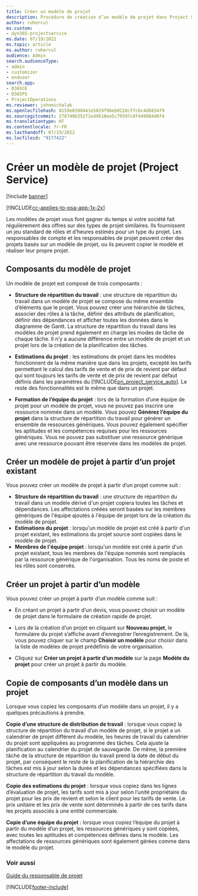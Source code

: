 ```yaml
---
title: Créer un modèle de projet
description: Procédure de création d’un modèle de projet dans Project Service
author: ruhercul
ms.custom:
- dyn365-projectservice
ms.date: 07/19/2022
ms.topic: article
ms.author: ruhercul
audience: Admin
search.audienceType:
- admin
- customizer
- enduser
search.app:
- D365CE
- D365PS
- ProjectOperations
ms.reviewer: johnmichalak
ms.openlocfilehash: 8159e0390441e5029f9beb0228cffcbc4d683479
ms.sourcegitcommit: 278740b352f1ed9618ee5c79597c8f449984d6f4
ms.translationtype: HT
ms.contentlocale: fr-FR
ms.lasthandoff: 07/19/2022
ms.locfileid: "9177422"
---
```

# <a name="create-a-project-template-project-service"></a>Créer un modèle de projet (Project Service)

[!include [banner](../includes/psa-now-project-operations.md)]

[!INCLUDE[cc-applies-to-psa-app-1x-2x](../includes/cc-applies-to-psa-app-1x-2x.md)]

Les modèles de projet vous font gagner du temps si votre société fait régulièrement des offres sur des types de projet similaires. Ils fournissent un jeu standard de rôles et d’heures estimés pour un type du projet. Les responsables de compte et les responsables de projet peuvent créer des projets basés sur un modèle de projet, ou ils peuvent copier le modèle et réaliser leur propre projet.  
  
## <a name="components-of-project-template"></a>Composants du modèle de projet
 Un modèle de projet est composé de trois composants :  
  
- **Structure de répartition du travail** : une structure de répartition du travail dans un modèle de projet se compose du même ensemble d’éléments que le projet. Vous pouvez créer une hiérarchie de tâches, associer des rôles à la tâche, définir des attributs de planification, définir des dépendances et afficher toutes les données dans le diagramme de Gantt. La structure de répartition du travail dans les modèles de projet prend également en charge les modes de tâche de chaque tâche. Il n’y a aucune différence entre un modèle de projet et un projet lors de la création de la planification des tâches.  
  
- **Estimations du projet** : les estimations de projet dans les modèles fonctionnent de la même manière que dans les projets, excepté les tarifs permettant le calcul des tarifs de vente et de prix de revient par défaut qui sont toujours les tarifs de vente et de prix de revient par défaut définis dans les paramètres du [!INCLUDE[pn_project_service_auto](../includes/pn-project-service-auto.md)]. Le reste des fonctionnalités est le même que dans un projet.  
  
- **Formation de l’équipe du projet** : lors de la formation d’une équipe de projet pour un modèle de projet, vous ne pouvez pas inscrire une ressource nommée dans un modèle. Vous pouvez **Générez l’équipe du projet** dans la structure de répartition du travail pour générer un ensemble de ressources génériques. Vous pouvez également spécifier les aptitudes et les compétences requises pour les ressources génériques. Vous ne pouvez pas substituer une ressource générique avec une ressource pouvant être réservée dans les modèles de projet.  

## <a name="create-a-project-template-from-an-existing-project"></a>Créer un modèle de projet à partir d’un projet existant
Vous pouvez créer un modèle de projet à partir d’un projet comme suit :

- **Structure de répartition du travail** : une structure de répartition du travail dans un modèle dérivé d'un projet copiera toutes les tâches et dépendances. Les affectations créées seront basées sur les membres génériques de l'équipe ajoutés à l'équipe de projet lors de la création du modèle de projet.
- **Estimations du projet** : lorsqu'un modèle de projet est créé à partir d'un projet existant, les estimations du projet source sont copiées dans le modèle de projet.
- **Membres de l'équipe projet** : lorsqu'un modèle est créé à partir d'un projet existant, tous les membres de l'équipe nommés sont remplacés par la ressource générique de l'organisation. Tous les noms de poste et les rôles sont conservés.

## <a name="create-a-project-from-a-template"></a>Créer un projet à partir d’un modèle  
 Vous pouvez créer un projet à partir d’un modèle comme suit :  
  
-   En créant un projet à partir d’un devis, vous pouvez choisir un modèle de projet dans le formulaire de création rapide de projet.  
  
-   Lors de la création d’un projet en cliquant sur **Nouveau projet**, le formulaire du projet s’affiche avant d’enregistrer l’enregistrement. De là, vous pouvez cliquer sur le champ **Choisir un modèle** pour choisir dans la liste de modèles de projet prédéfinis de votre organisation.  
  
-   Cliquez sur **Créer un projet à partir d’un modèle** sur la page **Modèle du projet** pour créer un projet à partir du modèle.  
  
## <a name="copying-components-of-a-template-to-a-project"></a>Copie de composants d’un modèle dans un projet  
 Lorsque vous copiez les composants d’un modèle dans un projet, il y a quelques précautions à prendre.  
  
 **Copie d’une structure de distribution de travail** : lorsque vous copiez la structure de répartition du travail d’un modèle de projet, si le projet a un calendrier de projet différent du modèle, les heures de travail du calendrier du projet sont appliquées au programme des tâches. Cela ajuste la planification au calendrier du projet de sauvegarde. De même, la première tâche de la structure de répartition du travail prend la date de début du projet, par conséquent le reste de la planification de la hiérarchie des tâches est mis à jour selon la durée et les dépendances spécifiées dans la structure de répartition du travail du modèle.  
  
 **Copie des estimations du projet** : lorsque vous copiez dans les lignes d’évaluation de projet, les tarifs sont mis à jour selon l’unité propriétaire du projet pour les prix de revient et selon le client pour les tarifs de vente. Le prix unitaire et les prix de vente sont déterminés à partir de ces tarifs dans les projets associés à une entité commerciale.  
  
 **Copie d’une équipe du projet** : lorsque vous copiez l’équipe du projet à partir du modèle d’un projet, les ressources génériques y sont copiées, avec toutes les aptitudes et compétences définies dans le modèle. Les affectations de ressources génériques sont également gérées comme dans le modèle du projet.  
  
### <a name="see-also"></a>Voir aussi  
 [Guide du responsable de projet](../psa/project-manager-guide.md)


[!INCLUDE[footer-include](../includes/footer-banner.md)]
